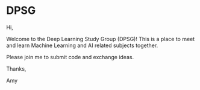 # DPSG

Hi,

Welcome to the Deep Learning Study Group (DPSG)! This is a place to meet and learn Machine Learning and AI related subjects together.

Please join me to submit code and exchange ideas.

Thanks,

Amy
